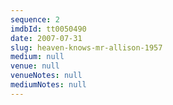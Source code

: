 ```yaml
---
sequence: 2
imdbId: tt0050490
date: 2007-07-31
slug: heaven-knows-mr-allison-1957
medium: null
venue: null
venueNotes: null
mediumNotes: null
---
```


